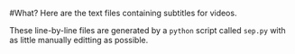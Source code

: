 #What?
Here are the text files containing subtitles for videos. 

These line-by-line files are generated by a `python` script called `sep.py` with as little manually editting as possible.

